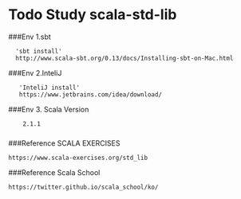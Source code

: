 # Todo Study scala-std-lib

###Env 1.sbt
```
  'sbt install'
  http://www.scala-sbt.org/0.13/docs/Installing-sbt-on-Mac.html
```
###Env 2.InteliJ
```
   'InteliJ install'
   https://www.jetbrains.com/idea/download/
```
###Env 3. Scala Version
```
    2.1.1
```
###


###Reference SCALA EXERCISES
```
https://www.scala-exercises.org/std_lib
```

###Reference Scala School
```
https://twitter.github.io/scala_school/ko/
```


